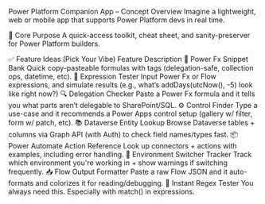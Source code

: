 Power Platform Companion App – Concept Overview
Imagine a lightweight, web or mobile app that supports Power Platform devs in real time.

🔹 Core Purpose
A quick-access toolkit, cheat sheet, and sanity-preserver for Power Platform builders.

✅ Feature Ideas (Pick Your Vibe)
Feature	Description
🧠 Power Fx Snippet Bank	Quick copy-pasteable formulas with tags (delegation-safe, collection ops, datetime, etc).
🔁 Expression Tester	Input Power Fx or Flow expressions, and simulate results (e.g., what’s addDays(utcNow(), -5) look like right now?)
🔍 Delegation Checker	Paste a Power Fx formula and it tells you what parts aren’t delegable to SharePoint/SQL.
⚙️ Control Finder	Type a use-case and it recommends a Power Apps control setup (gallery w/ filter, form w/ patch, etc).
📚 Dataverse Entity Lookup	Browse Dataverse tables + columns via Graph API (with Auth) to check field names/types fast.
📦 Power Automate Action Reference	Look up connectors + actions with examples, including error handling.
🔐 Environment Switcher Tracker	Track which environment you're working in + show warnings if switching frequently.
📥 Flow Output Formatter	Paste a raw Flow JSON and it auto-formats and colorizes it for reading/debugging.
🧪 Instant Regex Tester	You always need this. Especially with match() in expressions.